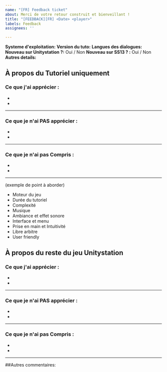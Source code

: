 ```yaml
---
name: "[FR] Feedback ticket"
about: Merci de votre retour construit et bienveillant !
title: "[FEEDBACK][FR] <Date> <player>"
labels: Feedback
assignees: ''

---
```


**Systeme d'exploitation:** 
**Version du tuto:**
**Langues des dialogues:**
**Nouveau sur Unitystation ?:** Oui / Non
**Nouveau sur SS13 ? :** Oui / Non
**Autres details:**

## À propos du Tutoriel uniquement
### Ce que j'ai apprécier :
  
  -
  -

---

### Ce que je n'ai PAS apprécier :
  
  -
  -
  
---

### Ce que je n'ai pas Compris :
  
  -
  -
  
---

(exemple de point à aborder) 
- Moteur du jeu
- Durée du tutoriel
- Complexité
- Musique
- Ambiance et effet sonore
- Interface et menu
- Prise en main et Intuitivité 
- Libre arbitre
- User friendly

## À propos du reste du jeu Unitystation
### Ce que j'ai apprécier :
  -
  -

---

### Ce que je n'ai PAS apprécier :
  
  -
  -
  
---

### Ce que je n'ai pas Compris :
  
  -
  -
  
---
  
  
  
  
##Autres commentaires:

